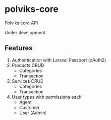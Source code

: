 # polviks-core
Polviks core API

Under development

## Features
1. Authentication with Laravel Passport (oAuth2)
2. Products CRUD
   - Categories
   - Transaction
3. Services CRUD
   - Categories
   - Transaction
4. User types with permissions each
   - Agent
   - Customer
   - User (Admin) 
